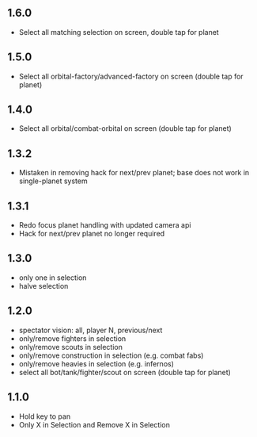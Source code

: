 ## 1.6.0

- Select all matching selection on screen, double tap for planet

## 1.5.0

- Select all orbital-factory/advanced-factory on screen (double tap for planet)

## 1.4.0

- Select all orbital/combat-orbital on screen (double tap for planet)

## 1.3.2

- Mistaken in removing hack for next/prev planet; base does not work in single-planet system

## 1.3.1

- Redo focus planet handling with updated camera api
- Hack for next/prev planet no longer required

## 1.3.0

- only one in selection
- halve selection

## 1.2.0

- spectator vision: all, player N, previous/next
- only/remove fighters in selection
- only/remove scouts in selection
- only/remove construction in selection (e.g. combat fabs)
- only/remove heavies in selection (e.g. infernos)
- select all bot/tank/fighter/scout on screen (double tap for planet)

## 1.1.0

- Hold key to pan
- Only X in Selection and Remove X in Selection
